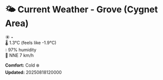 # 🌤️ Current Weather - Grove (Cygnet Area)

☀️ **-**  
🌡️ 1.3°C (feels like -1.9°C)  
💧 97% humidity  
💨 NNE 7 km/h  

**Comfort:** Cold ❄️  
**Updated:** 20250818120000
